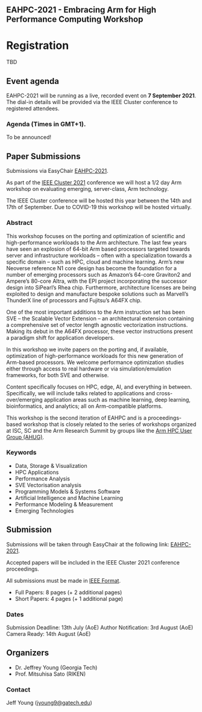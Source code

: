 ## EAHPC-2021 - Embracing Arm for High Performance Computing Workshop

# Registration

TBD

## Event agenda

EAHPC-2021 will be running as a live, recorded event on **7 September 2021**. The dial-in details will be provided via the IEEE Cluster conference to registered attendees.

### Agenda (Times in GMT+1). 

To be announced!

## Paper Submissions 

Submissions via EasyChair [EAHPC-2021](https://easychair.org/conferences/?conf=eahpc2021).


As part of the [IEEE Cluster 2021](https://clustercomp.org/2021/) conference we will host a 1/2 day Arm workshop on evaluating emerging, server-class, Arm technology.

The IEEE Cluster conference will be hosted this year between the 14th and 17th of September. Due to COVID-19 this workshop will be hosted virtually.

### Abstract
This workshop focuses on the porting and optimization of scientific and high-performance workloads to the Arm architecture. The last few years have seen an explosion of 64-bit Arm based processors targeted towards server and infrastructure workloads – often with a specialization towards a specific domain – such as HPC, cloud and machine learning.
Arm’s new Neoverse reference N1 core design has become the foundation for a number of emerging processors such as Amazon’s 64-core Graviton2 and Ampere’s 80-core Altra, with the EPI project incorporating the successor design into SiPearl’s Rhea chip. Furthermore, architecture licenses are being exploited to design and manufacture bespoke solutions such as Marvell’s ThunderX line of processors and Fujitsu’s A64FX chip.

One of the most important additions to the Arm instruction set has been SVE – the Scalable Vector Extension – an architectural extension containing a comprehensive set of vector length agnostic vectorization instructions. Making its debut in the A64FX processor, these vector instructions present a paradigm shift for application developers.

In this workshop we invite papers on the porting and, if available, optimization of high-performance workloads for this new generation of Arm-based processors. We welcome performance optimization studies either through access to real hardware or via simulation/emulation frameworks, for both SVE and otherwise.

Content specifically focuses on HPC, edge, AI, and everything in between. Specifically, we will include talks related to applications and cross-over/emerging application areas such as machine learning, deep learning, bioinformatics, and analytics; all on Arm-compatible platforms.

This workshop is the second iteration of EAHPC and is a proceedings-based workshop that is closely related to the series of workshops organized at ISC, SC and the Arm Research Summit by groups like the [Arm HPC User Group (AHUG)](a-hug.org).

### Keywords

* Data, Storage & Visualization
* HPC Applications
* Performance Analysis
* SVE Vectorisation analysis
* Programming Models & Systems Software
* Artificial Intelligence and Machine Learning
* Performance Modeling & Measurement
* Emerging Technologies

## Submission


Submissions will be taken through EasyChair at the following link: [EAHPC-2021](https://easychair.org/conferences/?conf=eahpc2020).

Accepted papers will be included in the IEEE Cluster 2021 conference proceedings.

All submissions must be made in [IEEE Format](https://www.ieee.org/conferences/publishing/templates.html). 

* Full Papers: 8 pages (+ 2 additional pages)
* Short Papers: 4 pages (+ 1 additional page)

### Dates

Submission Deadline: 13th July (AoE)
Author Notification: 3rd August (AoE)
Camera Ready: 14th August (AoE)

## Organizers

* Dr. Jeffrey Young (Georgia Tech)
* Prof. Mitsuhisa Sato (RIKEN)

### Contact
Jeff Young (jyoung9@gatech.edu)
